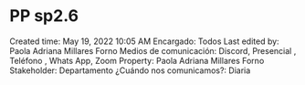 # PP sp2.6

Created time: May 19, 2022 10:05 AM
Encargado: Todos
Last edited by: Paola Adriana Millares Forno
Medios de comunicación: Discord, Presencial , Teléfono , Whats App, Zoom
Property: Paola Adriana Millares Forno
Stakeholder: Departamento
¿Cuándo nos comunicamos?: Diaria